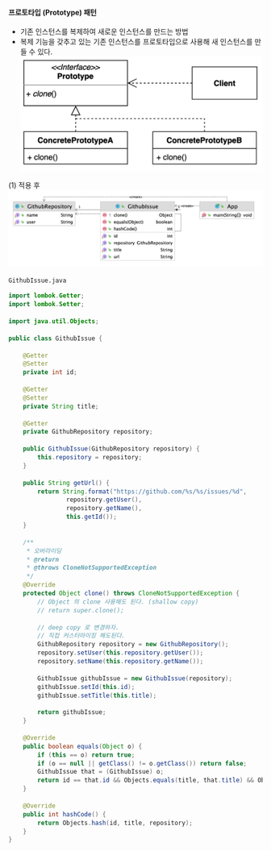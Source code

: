 #### 프로토타입 (Prototype) 패턴
- 기존 인스턴스를 복제하여 새로운 인스턴스를 만드는 방법
- 복제 기능을 갖추고 있는 기존 인스턴스를 프로토타입으로 사용해 새 인스턴스를 만들 수 있다.
![IMAGES](../../images/prototype01.png)     

(1) 적용 후
![IMAGES](../../images/prototype02.png)

```GithubIssue.java```
```java
import lombok.Getter;
import lombok.Setter;

import java.util.Objects;

public class GithubIssue {

    @Getter
    @Setter
    private int id;

    @Getter
    @Setter
    private String title;

    @Getter
    private GithubRepository repository;

    public GithubIssue(GithubRepository repository) {
        this.repository = repository;
    }

    public String getUrl() {
        return String.format("https://github.com/%s/%s/issues/%d",
                repository.getUser(),
                repository.getName(),
                this.getId());
    }

    /**
     * 오버라이딩
     * @return
     * @throws CloneNotSupportedException
     */
    @Override
    protected Object clone() throws CloneNotSupportedException {
        // Object 의 clone 사용해도 된다. (shallow copy)
        // return super.clone();

        // deep copy 로 변경하자.
        // 직접 커스터마이징 해도된다.
        GithubRepository repository = new GithubRepository();
        repository.setUser(this.repository.getUser());
        repository.setName(this.repository.getName());

        GithubIssue githubIssue = new GithubIssue(repository);
        githubIssue.setId(this.id);
        githubIssue.setTitle(this.title);

        return githubIssue;
    }

    @Override
    public boolean equals(Object o) {
        if (this == o) return true;
        if (o == null || getClass() != o.getClass()) return false;
        GithubIssue that = (GithubIssue) o;
        return id == that.id && Objects.equals(title, that.title) && Objects.equals(repository, that.repository);
    }

    @Override
    public int hashCode() {
        return Objects.hash(id, title, repository);
    }
}
```